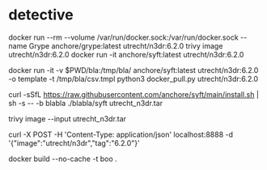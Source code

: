 # detective

docker run --rm --volume /var/run/docker.sock:/var/run/docker.sock --name Grype anchore/grype:latest utrecht/n3dr:6.2.0
trivy image utrecht/n3dr:6.2.0
docker run -it anchore/syft:latest utrecht/n3dr:6.2.0

docker run -it -v $PWD/bla:/tmp/bla/ anchore/syft:latest utrecht/n3dr:6.2.0 -o template -t /tmp/bla/csv.tmpl
python3 docker_pull.py utrecht/n3dr:6.2.0

curl -sSfL https://raw.githubusercontent.com/anchore/syft/main/install.sh | sh -s -- -b blabla
./blabla/syft utrecht_n3dr.tar

trivy image --input utrecht_n3dr.tar

curl -X POST -H 'Content-Type: application/json' localhost:8888 -d '{"image":"utrecht/n3dr","tag":"6.2.0"}'

docker build --no-cache -t boo .
